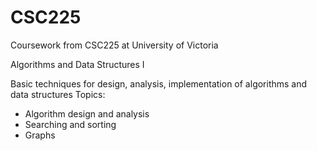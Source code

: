 # CSC225
Coursework from CSC225 at University of Victoria

Algorithms and Data Structures I 


Basic techniques for design, analysis, implementation of algorithms and data structures
Topics: 
- Algorithm design and analysis
- Searching and sorting
- Graphs
